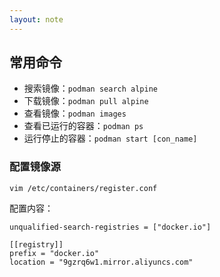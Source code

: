 ```yaml
---
layout: note
---
```


## 常用命令

- 搜索镜像：`podman search alpine`
- 下载镜像：`podman pull alpine`
- 查看镜像：`podman images`
- 查看已运行的容器：`podman ps`
- 运行停止的容器：`podman start [con_name]`

### 配置镜像源

`vim /etc/containers/register.conf`

配置内容：

```
unqualified-search-registries = ["docker.io"]

[[registry]]
prefix = "docker.io"
location = "9gzrq6w1.mirror.aliyuncs.com"
```

